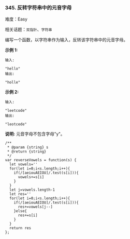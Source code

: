 ### 345. 反转字符串中的元音字母

难度：Easy

相关话题：`双指针`、`字符串`

编写一个函数，以字符串作为输入，反转该字符串中的元音字母。



**示例 1:** 



```
输入:

"hello"
输出:

"holle"
```


**示例 2:** 



```
输入:

"leetcode"
输出:

"leotcede"
```


**说明:** 
元音字母不包含字母"y"。


```
/**
 * @param {string} s
 * @return {string}
 */
var reverseVowels = function(s) {
  let vowels=''
  for(let i=0;i<s.length;i++){
    if(/[aeiouAEIOU]/.test(s[i])){
      vowels+=s[i]
    }
  }
  let j=vowels.length-1
  let res=''
  for(let i=0;i<s.length;i++){
    if(/[aeiouAEIOU]/.test(s[i])){
      res+=vowels[j--]
    }else{
      res+=s[i]
    }
  }
  return res
};
```

